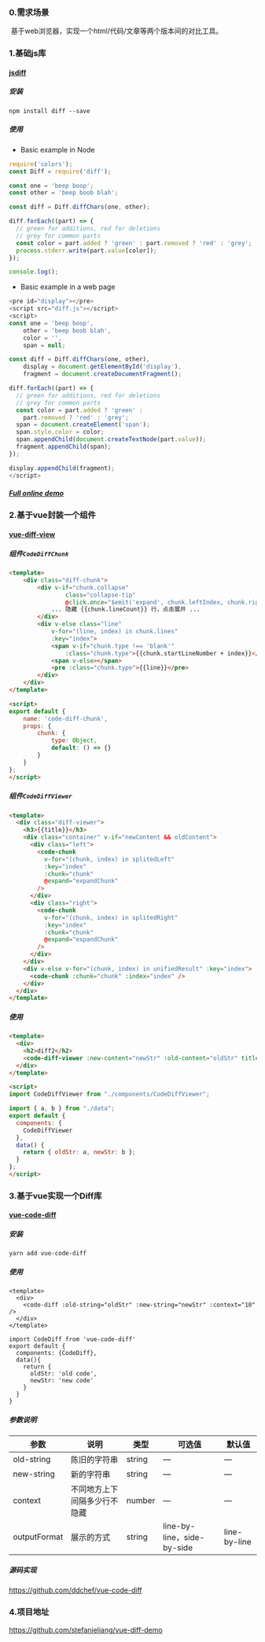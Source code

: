 ### 0.需求场景

​	基于web浏览器，实现一个html/代码/文章等两个版本间的对比工具。

### 1.基础js库

#### [jsdiff](https://github.com/kpdecker/jsdiff)

##### 安装

```
npm install diff --save
```

##### 使用

- Basic example in Node

```javascript
require('colors');
const Diff = require('diff');

const one = 'beep boop';
const other = 'beep boob blah';

const diff = Diff.diffChars(one, other);

diff.forEach((part) => {
  // green for additions, red for deletions
  // grey for common parts
  const color = part.added ? 'green' : part.removed ? 'red' : 'grey';
  process.stderr.write(part.value[color]);
});

console.log();
```

- Basic example in a web page

```javascript
<pre id="display"></pre>
<script src="diff.js"></script>
<script>
const one = 'beep boop',
    other = 'beep boob blah',
    color = '',
    span = null;

const diff = Diff.diffChars(one, other),
    display = document.getElementById('display'),
    fragment = document.createDocumentFragment();

diff.forEach((part) => {
  // green for additions, red for deletions
  // grey for common parts
  const color = part.added ? 'green' :
    part.removed ? 'red' : 'grey';
  span = document.createElement('span');
  span.style.color = color;
  span.appendChild(document.createTextNode(part.value));
  fragment.appendChild(span);
});

display.appendChild(fragment);
</script>
```

##### **[Full online demo](http://kpdecker.github.com/jsdiff)**

### 2.基于vue封装一个组件

#### **[ vue-diff-view](https://github.com/codeDebugTest/vue-diff-view)**

##### 组件`CodeDiffChunk`

```html
<template>
    <div class="diff-chunk">
        <div v-if="chunk.collapse"
                class="collapse-tip"
                @click.once="$emit('expand', chunk.leftIndex, chunk.rightIndex)">
            ... 隐藏 {{chunk.lineCount}} 行，点击展开 ...
        </div>
        <div v-else class="line"
            v-for="(line, index) in chunk.lines"
            :key="index">
            <span v-if="chunk.type !== 'blank'"
                :class="chunk.type">{{chunk.startLineNumber + index}}</span>
            <span v-else></span>
            <pre :class="chunk.type">{{line}}</pre>
        </div>
    </div>
</template>

<script>
export default {
    name: 'code-diff-chunk',
    props: {
        chunk: {
            type: Object,
            default: () => {}
        }
    }
};
</script>
```



##### 组件`CodeDiffViewer`

```html
<template>
  <div class="diff-viewer">
    <h3>{{title}}</h3>
    <div class="container" v-if="newContent && oldContent">
      <div class="left">
        <code-chunk
          v-for="(chunk, index) in splitedLeft"
          :key="index"
          :chunk="chunk"
          @expand="expandChunk"
        />
      </div>
      <div class="right">
        <code-chunk
          v-for="(chunk, index) in splitedRight"
          :key="index"
          :chunk="chunk"
          @expand="expandChunk"
        />
      </div>
    </div>
    <div v-else v-for="(chunk, index) in unifiedResult" :key="index">
      <code-chunk :chunk="chunk" :index="index" />
    </div>
  </div>
</template>

```



##### 使用

```html
<template>
  <div>
    <h2>diff2</h2>
    <code-diff-viewer :new-content="newStr" :old-content="oldStr" title="修改" />
  </div>
</template>

<script>
import CodeDiffViewer from "./components/CodeDiffViewer";

import { a, b } from "./data";
export default {
  components: {
    CodeDiffViewer
  },
  data() {
    return { oldStr: a, newStr: b };
  }
};
</script>
```



### 3.基于vue实现一个Diff库

#### [vue-code-diff](https://www.npmjs.com/package/vue-code-diff)

##### 安装

```
yarn add vue-code-diff
```

##### 使用

```vue
<template>
  <div>
    <code-diff :old-string="oldStr" :new-string="newStr" :context="10" />
  </div>
</template>

import CodeDiff from 'vue-code-diff'
export default {
  components: {CodeDiff},
  data(){
    return {
      oldStr: 'old code',
      newStr: 'new code'
    }
  }
}
```

##### 参数说明

| 参数         | 说明                         | 类型   | 可选值                     | 默认值       |
| ------------ | ---------------------------- | ------ | -------------------------- | ------------ |
| old-string   | 陈旧的字符串                 | string | —                          | —            |
| new-string   | 新的字符串                   | string | —                          | —            |
| context      | 不同地方上下间隔多少行不隐藏 | number | —                          | —            |
| outputFormat | 展示的方式                   | string | line-by-line，side-by-side | line-by-line |

##### 源码实现

https://github.com/ddchef/vue-code-diff

### 4.项目地址

https://github.com/stefanieliang/vue-diff-demo

